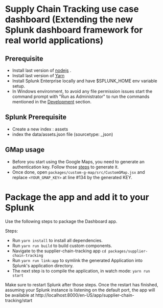 # Supply Chain Tracking use case dashboard (Extending the new Splunk dashboard framework for real world applications)


## Prerequisite 
* Install last version of [nodejs](https://nodejs.org/en/) .
* Install last version of [Yarn](https://classic.yarnpkg.com/lang/en/docs/install) 
* Install Splunk Enterprise locally and have $SPLUNK_HOME env variable setup.
* In Windows environment, to avoid any file permission issues start the command prompt with "Run as Administrator" to run the commands mentioned in the [Development](#development) section.

## Splunk Prerequisite
* Create a new index : assets
* index the data/assets.json file (sourcetype: _json)

## GMap usage
* Before you start using the Google Maps, you need to generate an authentication key. Follow those [steps](https://developers.google.com/maps/documentation/javascript/get-api-key) to generate it.
* Once done, open `packages/custom-g-map/src/CustomGMap.jsx` and replace `<YOUR_GMAP_KEY>` at line #134 by the generated KEY.

# Package the app and add it to your Splunk

Use the following steps to package the Dashboard app. 

Steps:
* Run `yarn install` to install all dependencies.
* Run `yarn run build` to build custom components.
* Navigate to the supplier-chain-tracking app `cd packages/supplier-chain-tracking`
* Run `yarn run link:app` to symlink the generated Application into Splunk's application directory.
* The next step is to compile the application, in watch mode: `yarn run start`

Make sure to restart Splunk after those steps.
Once the restart has finished, assuming your Splunk instance is listening on the default port, the app will be available at http://localhost:8000/en-US/app/supplier-chain-tracking/start


